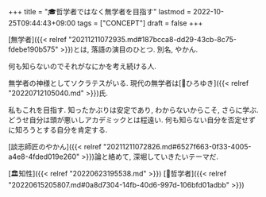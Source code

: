 +++
title = "🎓哲学者ではなく無学者を目指す"
lastmod = 2022-10-25T09:44:43+09:00
tags = ["CONCEPT"]
draft = false
+++

[無学者]({{< relref "20211211072935.md#187bcca8-dd29-43cb-8c75-fdebe190b575" >}})とは, 落語の演目のひとつ. 別名, やかん.

何も知らないのでそれがなにかを考え続ける人.

無学者の神様としてソクラテスがいる. 現代の無学者は[👨ひろゆき]({{< relref "20220712105040.md" >}})氏.

私もこれを目指す. 知ったかぶりは安定であり, わからないからこそ, さらに学ぶ. どうせ自分は頭が悪いしアカデミックとは程遠い. 何も知らない自分を否定せずに知ろうとする自分を肯定する.

[談志師匠のやかん]({{< relref "20211211072826.md#6527f663-0f33-4005-a4e8-4fded019e260" >}})論と絡めて, 深堀していきたいテーマだ.

[🏛知性]({{< relref "20220623195538.md" >}}) [🔖哲学者]({{< relref "20220615205807.md#0a8d7304-14fb-40d6-997d-106bfd01adbb" >}})
